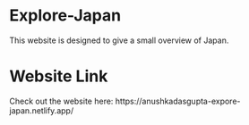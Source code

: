 # Explore-Japan
This website is designed to give a small overview of Japan.                                             
<h1>Website Link</h1>
Check out the website here:                               
https://anushkadasgupta-expore-japan.netlify.app/
